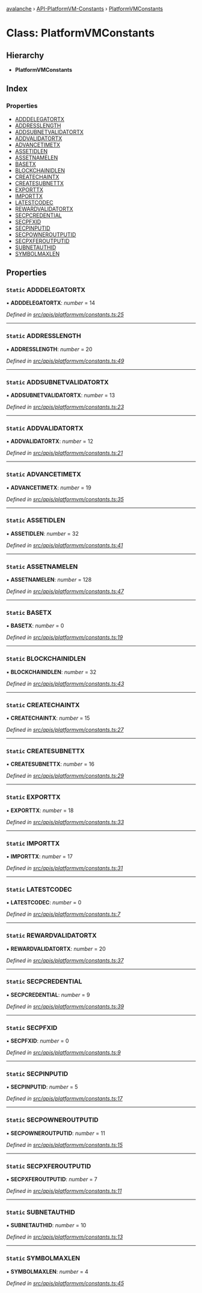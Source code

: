 [avalanche](../README.md) › [API-PlatformVM-Constants](../modules/api_platformvm_constants.md) › [PlatformVMConstants](api_platformvm_constants.platformvmconstants.md)

# Class: PlatformVMConstants

## Hierarchy

* **PlatformVMConstants**

## Index

### Properties

* [ADDDELEGATORTX](api_platformvm_constants.platformvmconstants.md#static-adddelegatortx)
* [ADDRESSLENGTH](api_platformvm_constants.platformvmconstants.md#static-addresslength)
* [ADDSUBNETVALIDATORTX](api_platformvm_constants.platformvmconstants.md#static-addsubnetvalidatortx)
* [ADDVALIDATORTX](api_platformvm_constants.platformvmconstants.md#static-addvalidatortx)
* [ADVANCETIMETX](api_platformvm_constants.platformvmconstants.md#static-advancetimetx)
* [ASSETIDLEN](api_platformvm_constants.platformvmconstants.md#static-assetidlen)
* [ASSETNAMELEN](api_platformvm_constants.platformvmconstants.md#static-assetnamelen)
* [BASETX](api_platformvm_constants.platformvmconstants.md#static-basetx)
* [BLOCKCHAINIDLEN](api_platformvm_constants.platformvmconstants.md#static-blockchainidlen)
* [CREATECHAINTX](api_platformvm_constants.platformvmconstants.md#static-createchaintx)
* [CREATESUBNETTX](api_platformvm_constants.platformvmconstants.md#static-createsubnettx)
* [EXPORTTX](api_platformvm_constants.platformvmconstants.md#static-exporttx)
* [IMPORTTX](api_platformvm_constants.platformvmconstants.md#static-importtx)
* [LATESTCODEC](api_platformvm_constants.platformvmconstants.md#static-latestcodec)
* [REWARDVALIDATORTX](api_platformvm_constants.platformvmconstants.md#static-rewardvalidatortx)
* [SECPCREDENTIAL](api_platformvm_constants.platformvmconstants.md#static-secpcredential)
* [SECPFXID](api_platformvm_constants.platformvmconstants.md#static-secpfxid)
* [SECPINPUTID](api_platformvm_constants.platformvmconstants.md#static-secpinputid)
* [SECPOWNEROUTPUTID](api_platformvm_constants.platformvmconstants.md#static-secpowneroutputid)
* [SECPXFEROUTPUTID](api_platformvm_constants.platformvmconstants.md#static-secpxferoutputid)
* [SUBNETAUTHID](api_platformvm_constants.platformvmconstants.md#static-subnetauthid)
* [SYMBOLMAXLEN](api_platformvm_constants.platformvmconstants.md#static-symbolmaxlen)

## Properties

### `Static` ADDDELEGATORTX

▪ **ADDDELEGATORTX**: *number* = 14

*Defined in [src/apis/platformvm/constants.ts:25](https://github.com/ava-labs/avalanche.js/blob/a2feb77/src/apis/platformvm/constants.ts#L25)*

___

### `Static` ADDRESSLENGTH

▪ **ADDRESSLENGTH**: *number* = 20

*Defined in [src/apis/platformvm/constants.ts:49](https://github.com/ava-labs/avalanche.js/blob/a2feb77/src/apis/platformvm/constants.ts#L49)*

___

### `Static` ADDSUBNETVALIDATORTX

▪ **ADDSUBNETVALIDATORTX**: *number* = 13

*Defined in [src/apis/platformvm/constants.ts:23](https://github.com/ava-labs/avalanche.js/blob/a2feb77/src/apis/platformvm/constants.ts#L23)*

___

### `Static` ADDVALIDATORTX

▪ **ADDVALIDATORTX**: *number* = 12

*Defined in [src/apis/platformvm/constants.ts:21](https://github.com/ava-labs/avalanche.js/blob/a2feb77/src/apis/platformvm/constants.ts#L21)*

___

### `Static` ADVANCETIMETX

▪ **ADVANCETIMETX**: *number* = 19

*Defined in [src/apis/platformvm/constants.ts:35](https://github.com/ava-labs/avalanche.js/blob/a2feb77/src/apis/platformvm/constants.ts#L35)*

___

### `Static` ASSETIDLEN

▪ **ASSETIDLEN**: *number* = 32

*Defined in [src/apis/platformvm/constants.ts:41](https://github.com/ava-labs/avalanche.js/blob/a2feb77/src/apis/platformvm/constants.ts#L41)*

___

### `Static` ASSETNAMELEN

▪ **ASSETNAMELEN**: *number* = 128

*Defined in [src/apis/platformvm/constants.ts:47](https://github.com/ava-labs/avalanche.js/blob/a2feb77/src/apis/platformvm/constants.ts#L47)*

___

### `Static` BASETX

▪ **BASETX**: *number* = 0

*Defined in [src/apis/platformvm/constants.ts:19](https://github.com/ava-labs/avalanche.js/blob/a2feb77/src/apis/platformvm/constants.ts#L19)*

___

### `Static` BLOCKCHAINIDLEN

▪ **BLOCKCHAINIDLEN**: *number* = 32

*Defined in [src/apis/platformvm/constants.ts:43](https://github.com/ava-labs/avalanche.js/blob/a2feb77/src/apis/platformvm/constants.ts#L43)*

___

### `Static` CREATECHAINTX

▪ **CREATECHAINTX**: *number* = 15

*Defined in [src/apis/platformvm/constants.ts:27](https://github.com/ava-labs/avalanche.js/blob/a2feb77/src/apis/platformvm/constants.ts#L27)*

___

### `Static` CREATESUBNETTX

▪ **CREATESUBNETTX**: *number* = 16

*Defined in [src/apis/platformvm/constants.ts:29](https://github.com/ava-labs/avalanche.js/blob/a2feb77/src/apis/platformvm/constants.ts#L29)*

___

### `Static` EXPORTTX

▪ **EXPORTTX**: *number* = 18

*Defined in [src/apis/platformvm/constants.ts:33](https://github.com/ava-labs/avalanche.js/blob/a2feb77/src/apis/platformvm/constants.ts#L33)*

___

### `Static` IMPORTTX

▪ **IMPORTTX**: *number* = 17

*Defined in [src/apis/platformvm/constants.ts:31](https://github.com/ava-labs/avalanche.js/blob/a2feb77/src/apis/platformvm/constants.ts#L31)*

___

### `Static` LATESTCODEC

▪ **LATESTCODEC**: *number* = 0

*Defined in [src/apis/platformvm/constants.ts:7](https://github.com/ava-labs/avalanche.js/blob/a2feb77/src/apis/platformvm/constants.ts#L7)*

___

### `Static` REWARDVALIDATORTX

▪ **REWARDVALIDATORTX**: *number* = 20

*Defined in [src/apis/platformvm/constants.ts:37](https://github.com/ava-labs/avalanche.js/blob/a2feb77/src/apis/platformvm/constants.ts#L37)*

___

### `Static` SECPCREDENTIAL

▪ **SECPCREDENTIAL**: *number* = 9

*Defined in [src/apis/platformvm/constants.ts:39](https://github.com/ava-labs/avalanche.js/blob/a2feb77/src/apis/platformvm/constants.ts#L39)*

___

### `Static` SECPFXID

▪ **SECPFXID**: *number* = 0

*Defined in [src/apis/platformvm/constants.ts:9](https://github.com/ava-labs/avalanche.js/blob/a2feb77/src/apis/platformvm/constants.ts#L9)*

___

### `Static` SECPINPUTID

▪ **SECPINPUTID**: *number* = 5

*Defined in [src/apis/platformvm/constants.ts:17](https://github.com/ava-labs/avalanche.js/blob/a2feb77/src/apis/platformvm/constants.ts#L17)*

___

### `Static` SECPOWNEROUTPUTID

▪ **SECPOWNEROUTPUTID**: *number* = 11

*Defined in [src/apis/platformvm/constants.ts:15](https://github.com/ava-labs/avalanche.js/blob/a2feb77/src/apis/platformvm/constants.ts#L15)*

___

### `Static` SECPXFEROUTPUTID

▪ **SECPXFEROUTPUTID**: *number* = 7

*Defined in [src/apis/platformvm/constants.ts:11](https://github.com/ava-labs/avalanche.js/blob/a2feb77/src/apis/platformvm/constants.ts#L11)*

___

### `Static` SUBNETAUTHID

▪ **SUBNETAUTHID**: *number* = 10

*Defined in [src/apis/platformvm/constants.ts:13](https://github.com/ava-labs/avalanche.js/blob/a2feb77/src/apis/platformvm/constants.ts#L13)*

___

### `Static` SYMBOLMAXLEN

▪ **SYMBOLMAXLEN**: *number* = 4

*Defined in [src/apis/platformvm/constants.ts:45](https://github.com/ava-labs/avalanche.js/blob/a2feb77/src/apis/platformvm/constants.ts#L45)*

